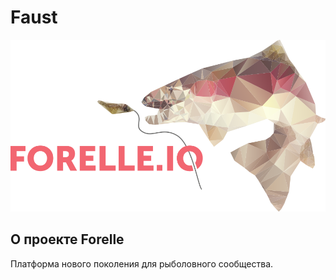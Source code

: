 # Faust

![Forelle](https://github.com/forelle-io/faust/blob/master/assets/static/images/logotype.png)

## О проекте Forelle
Платформа нового поколения для рыболовного сообщества.